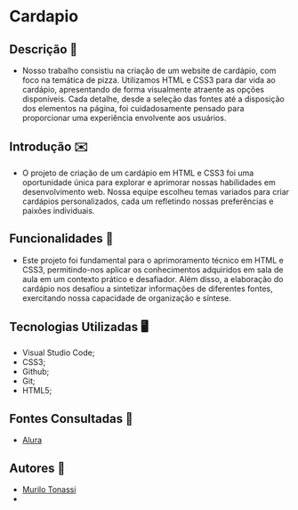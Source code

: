 # Cardapio 

## Descrição 📖
- Nosso trabalho consistiu na criação de um website de cardápio, com foco na temática de pizza. Utilizamos HTML e CSS3 para dar vida ao cardápio, apresentando de forma visualmente atraente as opções disponíveis. Cada detalhe, desde a seleção das fontes até a disposição dos elementos na página, foi cuidadosamente pensado para proporcionar uma experiência envolvente aos usuários.
 
## Introdução ✉️
- O projeto de criação de um cardápio em HTML e CSS3 foi uma oportunidade única para explorar e aprimorar nossas habilidades em desenvolvimento web. Nossa equipe escolheu temas variados para criar cardápios personalizados, cada um refletindo nossas preferências e paixões individuais.
 

 
## Funcionalidades 🧠
- Este projeto foi fundamental para o aprimoramento técnico em HTML e CSS3, permitindo-nos aplicar os conhecimentos adquiridos em sala de aula em um contexto prático e desafiador. Além disso, a elaboração do cardápio nos desafiou a sintetizar informações de diferentes fontes, exercitando nossa capacidade de organização e síntese.
 
## Tecnologias Utilizadas 🖥️  
- Visual Studio Code;
- CSS3;
- Github;
- Git;
- HTML5;
 
## Fontes Consultadas 🔗
- [Alura](https://www.alura.com.br/)
 
## Autores 👥
- [Murilo Tonassi](https://github.com/murilo-tonassi)
- 